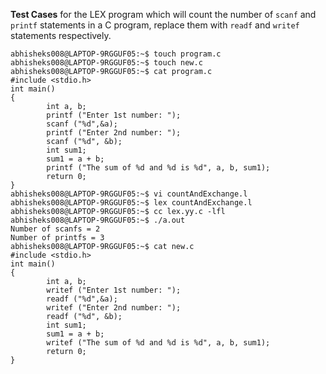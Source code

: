 **Test Cases** for the LEX program which will count the number of `scanf` and `printf` statements in a C program, replace them with `readf` and `writef` statements respectively.</br>
```
abhisheks008@LAPTOP-9RGGUF05:~$ touch program.c
abhisheks008@LAPTOP-9RGGUF05:~$ touch new.c
abhisheks008@LAPTOP-9RGGUF05:~$ cat program.c
#include <stdio.h>
int main()
{
        int a, b;
        printf ("Enter 1st number: ");
        scanf ("%d",&a);
        printf ("Enter 2nd number: ");
        scanf ("%d", &b);
        int sum1;
        sum1 = a + b;
        printf ("The sum of %d and %d is %d", a, b, sum1);
        return 0;
}
abhisheks008@LAPTOP-9RGGUF05:~$ vi countAndExchange.l
abhisheks008@LAPTOP-9RGGUF05:~$ lex countAndExchange.l
abhisheks008@LAPTOP-9RGGUF05:~$ cc lex.yy.c -lfl
abhisheks008@LAPTOP-9RGGUF05:~$ ./a.out
Number of scanfs = 2
Number of printfs = 3
abhisheks008@LAPTOP-9RGGUF05:~$ cat new.c
#include <stdio.h>
int main()
{
        int a, b;
        writef ("Enter 1st number: ");
        readf ("%d",&a);
        writef ("Enter 2nd number: ");
        readf ("%d", &b);
        int sum1;
        sum1 = a + b;
        writef ("The sum of %d and %d is %d", a, b, sum1);
        return 0;
}
```
